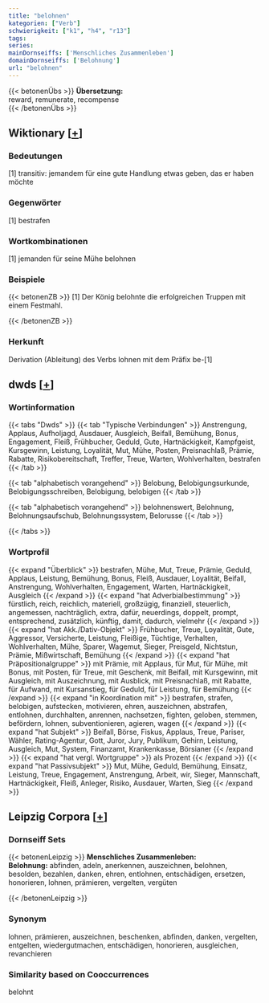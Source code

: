 ```yaml
---
title: "belohnen"
kategorien: ["Verb"]
schwierigkeit: ["k1", "h4", "r13"]
tags:
series:
mainDornseiffs: ['Menschliches Zusammenleben']
domainDornseiffs: ['Belohnung']
url: "belohnen"
---
```


{{< betonenÜbs >}}
**Übersetzung:**  
reward, remunerate, recompense  
{{< /betonenÜbs >}}

## Wiktionary [[+](https://de.wiktionary.org/wiki/belohnen)]

### Bedeutungen
[1] transitiv: jemandem für eine gute Handlung etwas geben, das er haben möchte  

### Gegenwörter
[1] bestrafen  

### Wortkombinationen
[1] jemanden für seine Mühe belohnen  

### Beispiele
{{< betonenZB >}}
[1] Der König belohnte die erfolgreichen Truppen mit einem Festmahl.  

{{< /betonenZB >}}
### Herkunft
Derivation (Ableitung) des Verbs lohnen mit dem Präfix be-[1]  



## dwds [[+](https://www.dwds.de/wb/belohnen)]

### Wortinformation
{{< tabs "Dwds" >}}
{{< tab "Typische Verbindungen" >}}
Anstrengung, Applaus, Aufholjagd, Ausdauer, Ausgleich, Beifall, Bemühung, Bonus, Engagement, Fleiß, Frühbucher, Geduld, Gute, Hartnäckigkeit, Kampfgeist, Kursgewinn, Leistung, Loyalität, Mut, Mühe, Posten, Preisnachlaß, Prämie, Rabatte, Risikobereitschaft, Treffer, Treue, Warten, Wohlverhalten, bestrafen
{{< /tab >}}

{{< tab "alphabetisch vorangehend" >}}
Belobung, Belobigungsurkunde, Belobigungsschreiben, Belobigung, belobigen
{{< /tab >}}

{{< tab "alphabetisch vorangehend" >}}
belohnenswert, Belohnung, Belohnungsaufschub, Belohnungssystem, Belorusse
{{< /tab >}}

{{< /tabs >}}

### Wortprofil
{{< expand "Überblick" >}} bestrafen, Mühe, Mut, Treue, Prämie, Geduld, Applaus, Leistung, Bemühung, Bonus, Fleiß, Ausdauer, Loyalität, Beifall, Anstrengung, Wohlverhalten, Engagement, Warten, Hartnäckigkeit, Ausgleich {{< /expand >}}
{{< expand "hat Adverbialbestimmung" >}} fürstlich, reich, reichlich, materiell, großzügig, finanziell, steuerlich, angemessen, nachträglich, extra, dafür, neuerdings, doppelt, prompt, entsprechend, zusätzlich, künftig, damit, dadurch, vielmehr {{< /expand >}}
{{< expand "hat Akk./Dativ-Objekt" >}} Frühbucher, Treue, Loyalität, Gute, Aggressor, Versicherte, Leistung, Fleißige, Tüchtige, Verhalten, Wohlverhalten, Mühe, Sparer, Wagemut, Sieger, Preisgeld, Nichtstun, Prämie, Mißwirtschaft, Bemühung {{< /expand >}}
{{< expand "hat Präpositionalgruppe" >}} mit Prämie, mit Applaus, für Mut, für Mühe, mit Bonus, mit Posten, für Treue, mit Geschenk, mit Beifall, mit Kursgewinn, mit Ausgleich, mit Auszeichnung, mit Ausblick, mit Preisnachlaß, mit Rabatte, für Aufwand, mit Kursanstieg, für Geduld, für Leistung, für Bemühung {{< /expand >}}
{{< expand "in Koordination mit" >}} bestrafen, strafen, belobigen, aufstecken, motivieren, ehren, auszeichnen, abstrafen, entlohnen, durchhalten, anrennen, nachsetzen, fighten, geloben, stemmen, befördern, lohnen, subventionieren, agieren, wagen {{< /expand >}}
{{< expand "hat Subjekt" >}} Beifall, Börse, Fiskus, Applaus, Treue, Pariser, Wähler, Rating-Agentur, Gott, Juror, Jury, Publikum, Gehirn, Leistung, Ausgleich, Mut, System, Finanzamt, Krankenkasse, Börsianer {{< /expand >}}
{{< expand "hat vergl. Wortgruppe" >}} als Prozent {{< /expand >}}
{{< expand "hat Passivsubjekt" >}} Mut, Mühe, Geduld, Bemühung, Einsatz, Leistung, Treue, Engagement, Anstrengung, Arbeit, wir, Sieger, Mannschaft, Hartnäckigkeit, Fleiß, Anleger, Risiko, Ausdauer, Warten, Sieg {{< /expand >}}

## Leipzig Corpora [[+](https://corpora.uni-leipzig.de/en/res?word=belohnen&corpusId=deu_newscrawl-public_2018)]

### Dornseiff Sets
{{< betonenLeipzig >}}
**Menschliches Zusammenleben:**  
**Belohnung:** abfinden, adeln, anerkennen, auszeichnen, belohnen, besolden, bezahlen, danken, ehren, entlohnen, entschädigen, ersetzen, honorieren, lohnen, prämieren, vergelten, vergüten  

{{< /betonenLeipzig >}}

### Synonym
lohnen, prämieren, auszeichnen, beschenken, abfinden, danken, vergelten, entgelten, wiedergutmachen, entschädigen, honorieren, ausgleichen, revanchieren


### Similarity based on Cooccurrences
belohnt

